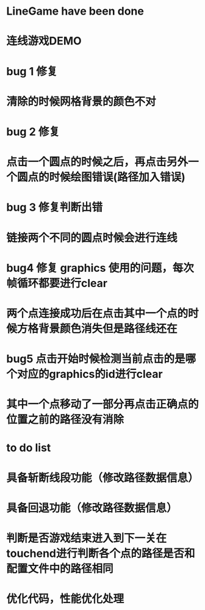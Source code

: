 # LineGame have been done
# 连线游戏DEMO
# bug 1 修复
# 清除的时候网格背景的颜色不对
# bug 2 修复
# 点击一个圆点的时候之后，再点击另外一个圆点的时候绘图错误(路径加入错误)
# bug 3 修复判断出错
# 链接两个不同的圆点时候会进行连线
# bug4 修复 graphics 使用的问题，每次帧循环都要进行clear
# 两个点连接成功后在点击其中一个点的时候方格背景颜色消失但是路径线还在
# bug5 点击开始时候检测当前点击的是哪个对应的graphics的id进行clear
# 其中一个点移动了一部分再点击正确点的位置之前的路径没有消除


# to do list

# 具备斩断线段功能（修改路径数据信息）
# 具备回退功能（修改路径数据信息）
# 判断是否游戏结束进入到下一关在touchend进行判断各个点的路径是否和配置文件中的路径相同
# 优化代码，性能优化处理


